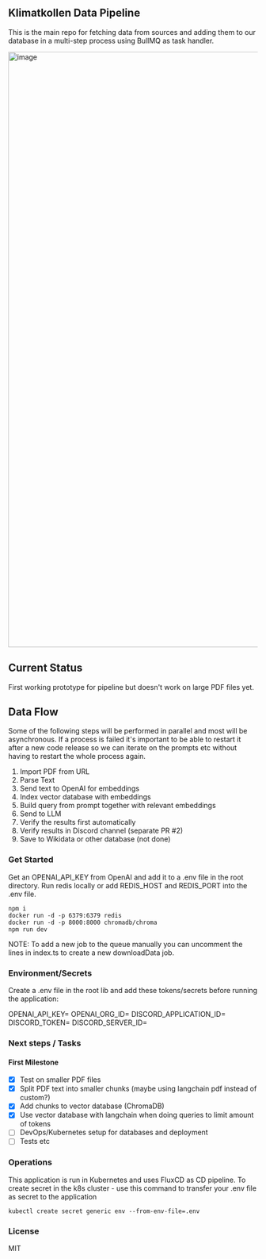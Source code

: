 ## Klimatkollen Data Pipeline

This is the main repo for fetching data from sources and adding them to our database in a multi-step process using BullMQ as task handler.

<img width="1200" alt="image" src="https://github.com/Klimatbyran/data-pipeline/assets/395843/d280fbc0-6fd9-496e-a487-9b37c3ab179f">

## Current Status

First working prototype for pipeline but doesn't work on large PDF files yet.

## Data Flow

Some of the following steps will be performed in parallel and most will be asynchronous. If a process is failed it's important to be able to restart it after a new code release so we can iterate on the prompts etc without having to restart the whole process again.

1. Import PDF from URL
2. Parse Text
3. Send text to OpenAI for embeddings
4. Index vector database with embeddings
5. Build query from prompt together with relevant embeddings
6. Send to LLM
7. Verify the results first automatically
8. Verify results in Discord channel (separate PR #2)
9. Save to Wikidata or other database (not done)

### Get Started

Get an OPENAI_API_KEY from OpenAI and add it to a .env file in the root directory. Run redis locally or add REDIS_HOST and REDIS_PORT into the .env file.

    npm i
    docker run -d -p 6379:6379 redis
    docker run -d -p 8000:8000 chromadb/chroma
    npm run dev

NOTE: To add a new job to the queue manually you can uncomment the lines in index.ts to create a new downloadData job.

### Environment/Secrets

Create a .env file in the root lib and add these tokens/secrets before running the application:

OPENAI_API_KEY=
OPENAI_ORG_ID=
DISCORD_APPLICATION_ID=
DISCORD_TOKEN=
DISCORD_SERVER_ID=

### Next steps / Tasks

#### First Milestone

- [x] Test on smaller PDF files
- [x] Split PDF text into smaller chunks (maybe using langchain pdf instead of custom?)
- [x] Add chunks to vector database (ChromaDB)
- [x] Use vector database with langchain when doing queries to limit amount of tokens
- [ ] DevOps/Kubernetes setup for databases and deployment
- [ ] Tests etc

### Operations

This application is run in Kubernetes and uses FluxCD as CD pipeline. To create secret in the k8s cluster - use this command to transfer your .env file as secret to the application

    kubectl create secret generic env --from-env-file=.env

### License

MIT
